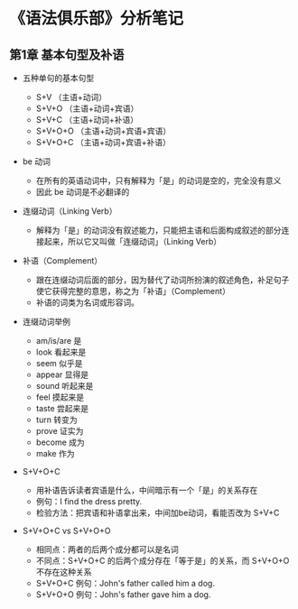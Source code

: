 # 《语法俱乐部》分析笔记

## 第1章 基本句型及补语

- 五种单句的基本句型
  - S+V （主语+动词）
  - S+V+O （主语+动词+宾语）
  - S+V+C （主语+动词+补语）
  - S+V+O+O （主语+动词+宾语+宾语）
  - S+V+O+C （主语+动词+宾语+补语）

- be 动词
  - 在所有的英语动词中，只有解释为「是」的动词是空的，完全没有意义
  - 因此 be 动词是不必翻译的

- 连缀动词（Linking Verb）
  - 解释为「是」的动词没有叙述能力，只能把主语和后面构成叙述的部分连接起来，所以它又叫做「连缀动词」（Linking Verb）

- 补语（Complement）
  - 跟在连缀动词后面的部分，因为替代了动词所扮演的叙述角色，补足句子使它获得完整的意思，称之为「补语」（Complement）
  - 补语的词类为名词或形容词。

- 连缀动词举例
  - am/is/are 是
  - look 看起来是
  - seem 似乎是
  - appear 显得是
  - sound 听起来是
  - feel 摸起来是
  - taste 尝起来是
  - turn 转变为
  - prove 证实为
  - become 成为
  - make 作为

- S+V+O+C
  - 用补语告诉读者宾语是什么，中间暗示有一个「是」的关系存在
  - 例句：I find the dress pretty.
  - 检验方法：把宾语和补语拿出来，中间加be动词，看能否改为 S+V+C

- S+V+O+C vs S+V+O+O
  - 相同点：两者的后两个成分都可以是名词
  - 不同点：S+V+O+C 的后两个成分存在「等于是」的关系，而 S+V+O+O 不存在这种关系
  - S+V+O+C 例句：John's father called him a dog.
  - S+V+O+O 例句：John's father gave him a dog.
